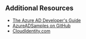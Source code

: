 ## Additional Resources

- [The Azure AD Developer's Guide](..\articles\active-directory\active-directory-developers-guide.md)
- [AzureADSamples on GitHub](https://github.com/AzureAdSamples)
- [CloudIdentity.com](http://cloudidentity.com)
